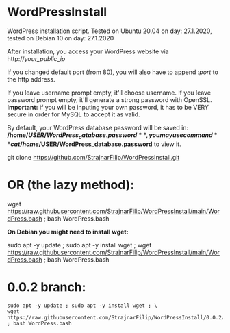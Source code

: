 # WordPressInstall
WordPress installation script. Tested on Ubuntu 20.04 on day: 27.1.2020, tested on Debian 10 on day: 27.1.2020

After installation, you access your WordPress website via http://*your_public_ip*

If you changed default port (from 80), you will also have to append :*port* to the http address.

If you leave username prompt empty, it'll choose username. If you leave password prompt empty, it'll generate a strong password with OpenSSL. **Important:** if you will be inputing your own password, it has to be VERY secure in order for MySQL to accept it as valid.

By default, your WordPress database password will be saved in: **/home/$USER/WordPress_database.password**, you may use command **cat /home/$USER/WordPress_database.password** to view it.

git clone https://github.com/StrajnarFilip/WordPressInstall.git

# OR (the lazy method):

wget https://raw.githubusercontent.com/StrajnarFilip/WordPressInstall/main/WordPress.bash ; bash WordPress.bash

**On Debian you might need to install wget:**

sudo apt -y update ; sudo apt -y install wget ; wget https://raw.githubusercontent.com/StrajnarFilip/WordPressInstall/main/WordPress.bash ; bash WordPress.bash


# 0.0.2 branch:
```
sudo apt -y update ; sudo apt -y install wget ; \
wget https://raw.githubusercontent.com/StrajnarFilip/WordPressInstall/0.0.2/WordPress.bash ; bash WordPress.bash
```
